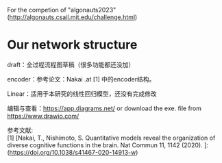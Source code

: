 For the competion of "algonauts2023"(http://algonauts.csail.mit.edu/challenge.html)

# Our network structure
draft：全过程流程图草稿（很多功能都还没加）  

encoder：参考论文：Nakai .at [1] 中的encoder结构。  

Linear：适用于本研究的线性回归模型，还没有完成修改  

编辑与查看：https://app.diagrams.net/  or  download the exe. file from https://www.drawio.com/

参考文献:  
[1] [Nakai, T., Nishimoto, S. Quantitative models reveal the organization of diverse cognitive functions in the brain. Nat Commun 11, 1142 (2020). ]:(https://doi.org/10.1038/s41467-020-14913-w)
